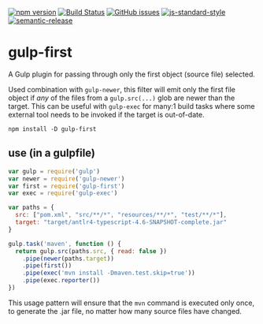 [![npm version](https://badge.fury.io/js/gulp-first.svg)](https://badge.fury.io/js/gulp-first)
[![Build Status](https://travis-ci.org/BurtHarris/gulp-first.svg?branch=master)](https://travis-ci.org/BurtHarris/gulp-first)
[![GitHub issues](https://img.shields.io/github/issues/BurtHarris/gulp-first.svg)](https://github.com/BurtHarris/gulp-first/issues)
[![js-standard-style](https://img.shields.io/badge/code%20style-standard-brightgreen.svg?style=flat)](https://github.com/feross/standard)
[![semantic-release](https://img.shields.io/badge/%20%20%F0%9F%93%A6%F0%9F%9A%80-semantic--release-e10079.svg)](https://github.com/semantic-release/semantic-release)

# gulp-first 
A Gulp plugin for passing through only the first object (source file) selected.

Used combination with `gulp-newer`, this filter will emit only the first file object 
if *any* of the files from a `gulp.src(...)` glob are newer than the target.  This can be useful with `gulp-exec` for many:1 build tasks where some external tool needs to be invoked if the target is out-of-date. 

    npm install -D gulp-first

## use (in a gulpfile)

```javascript
var gulp = require('gulp')
var newer = require('gulp-newer')
var first = require('gulp-first')
var exec = require('gulp-exec')

var paths = {
  src: ["pom.xml", "src/**/*", "resources/**/*", "test/**/*"],
  target: "target/antlr4-typescript-4.6-SNAPSHOT-complete.jar"
}

gulp.task('maven', function () {
  return gulp.src(paths.src, { read: false })
    .pipe(newer(paths.target))
    .pipe(first())
    .pipe(exec('mvn install -Dmaven.test.skip=true'))
    .pipe(exec.reporter())
})
```

This usage pattern will ensure that the `mvn` command is executed only once, to generate the .jar file, no matter how many source files have changed. 